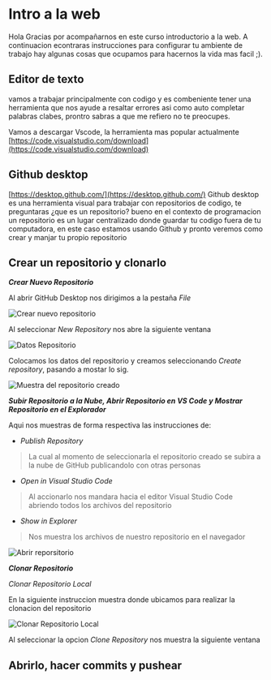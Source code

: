 # Intro a la web

Hola Gracias por acompañarnos en este curso introductorio a la web. A continuacion econtraras instrucciones para configurar tu ambiente de trabajo hay algunas cosas que ocupamos para hacernos la vida mas facil ;).



## Editor de texto

vamos a trabajar principalmente con codigo y es combeniente tener una herramienta que nos ayude a resaltar errores asi como auto completar palabras clabes, prontro sabras a que me refiero no te preocupes. 

Vamos a descargar Vscode, la herramienta mas popular actualmente
[https://code.visualstudio.com/download](https://code.visualstudio.com/download)


## Github desktop

[https://desktop.github.com/](https://desktop.github.com/)
Github desktop es una herramienta visual para trabajar con repositorios de codigo, te preguntaras ¿que es un repositorio? bueno en el contexto de programacion un repositorio es un lugar centralizado donde guardar tu codigo fuera de tu computadora, en este caso estamos usando Github y pronto veremos como crear y manjar tu propio repositorio

## Crear un repositorio y clonarlo
***Crear Nuevo Repositorio***

Al abrir GitHub Desktop nos dirigimos a la pestaña _File_

![Crear nuevo repositorio](https://media1.giphy.com/media/RGeayzgZOLsG5CAO4D/giphy.gif)

Al seleccionar _New Repository_ nos abre la siguiente ventana

![Datos Repositorio](https://media3.giphy.com/media/h4erwvfrPRG9iySu26/giphy.gif)

Colocamos los datos del repositorio y creamos seleccionando _Create repository_, pasando a mostar lo sig.

![Muestra del repositorio creado](https://i.ibb.co/CW6xYWL/Muestra-del-repositorio-creado.png)

___Subir Repositorio a la Nube, Abrir Repositorio en VS Code y Mostrar Repositorio en el Explorador___

Aqui nos muestras de forma respectiva las instrucciones de: 

- _Publish Repository_

>La cual al momento de seleccionarla el repositorio creado se subira a la nube de GitHub publicandolo con otras personas

- _Open in Visual Studio Code_

>Al accionarlo nos mandara hacia el editor Visual Studio Code abriendo todos los archivos del repositorio

- _Show in Explorer_

>Nos muestra los archivos de nuestro repositorio en el navegador

![Abrir reporsitorio](https://media0.giphy.com/media/LO2xzRIjhx7AVIncPs/giphy.gif)

___Clonar Repositorio___

_Clonar Repositorio Local_

En la siguiente instruccion muestra donde ubicamos para realizar la clonacion del repositorio

![Clonar Repositorio Local](https://media1.giphy.com/media/MXctOgi3T5V0uVrlAU/giphy.gif)

Al seleccionar la opcion _Clone Repository_ nos muestra la siguiente ventana



## Abrirlo, hacer commits y pushear
